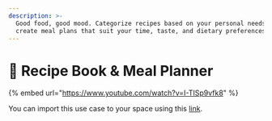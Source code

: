 ```yaml
---
description: >-
  Good food, good mood. Categorize recipes based on your personal needs and
  create meal plans that suit your time, taste, and dietary preferences
---
```


# 🍛 Recipe Book & Meal Planner

{% embed url="https://www.youtube.com/watch?v=I-TISp9vfk8" %}

You can import this use case to your space using this [link](https://gallery.any.coop/?experience=recipe\_book\_and\_meal\_planner).
